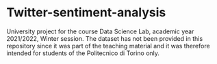 # Twitter-sentiment-analysis
University project for the course Data Science Lab, academic year 2021/2022, Winter session. 
The dataset has not been provided in this repository since it was part of the teaching material and it was therefore intended for students of the Politecnico di Torino only.
